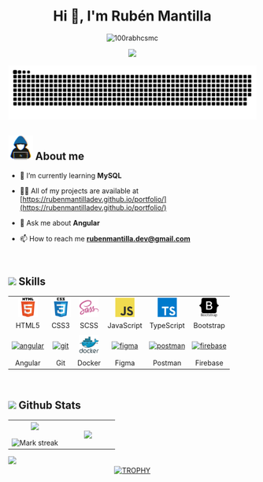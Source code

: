 <h1 align="center">Hi 👋, I'm Rubén Mantilla</h1>

<!-- Views -->
<p align="center"> 
  <img src="https://komarev.com/ghpvc/?username=rubenmantilladev&label=Profile%20views&color=0e75b6&style=flat" alt="100rabhcsmc" />
</p>

<!-- Greeting -->
<p align="center">
  <a href="https://github.com/DenverCoder1/readme-typing-svg"><img src="https://readme-typing-svg.herokuapp.com?font=Time+New+Roman&color=cyan&size=25&center=true&vCenter=true&width=600&height=100&lines=A+Peruvian+frontend+developer..&hearts;++;Self-Taught+Computer+Science+Student,;Active+Learner/Researcher,;Love+to+learn+new+stuffs..<3"></a>
</p>

<!--- snake -->
<div align="center">
  <img  src="https://github.com/1999AZZAR/1999AZZAR/blob/main/resources/img/grid-snake.svg"
       alt="snake" /></a>
</div>

## <picture><img src = "https://github.com/0xAbdulKhalid/0xAbdulKhalid/raw/main/assets/mdImages/about_me.gif" width = 50px></picture> <b>About me</b>


- 🌱 I’m currently learning **MySQL**

- 👨‍💻 All of my projects are available at
[https://rubenmantilladev.github.io/portfolio/](https://rubenmantilladev.github.io/portfolio/)

- 💬 Ask me about **Angular**

- 📫 How to reach me **rubenmantilla.dev@gmail.com**

<br>

## <img src="https://media2.giphy.com/media/QssGEmpkyEOhBCb7e1/giphy.gif?cid=ecf05e47a0n3gi1bfqntqmob8g9aid1oyj2wr3ds3mg700bl&rid=giphy.gif" width ="25"> <b>Skills</b>

  <table align="center">
    <tr>
      <td align="center">
        <a href="https://www.w3.org/html/" target="_blank" rel="noreferrer">
          <img src="https://raw.githubusercontent.com/devicons/devicon/master/icons/html5/html5-original-wordmark.svg"
            alt="html5" width="40" height="40" />
        </a>
      </td>
      <td align="center">
        <a href="https://www.w3schools.com/css/" target="_blank" rel="noreferrer">
          <img src="https://raw.githubusercontent.com/devicons/devicon/master/icons/css3/css3-original-wordmark.svg"
            alt="css3" width="40" height="40" />
        </a>
      </td>
      <td align="center">
        <a href="https://sass-lang.com" target="_blank" rel="noreferrer">
          <img src="https://raw.githubusercontent.com/devicons/devicon/master/icons/sass/sass-original.svg" alt="sass"
            width="40" height="40" />
        </a>
      </td>
      <td align="center">
        <a href="https://developer.mozilla.org/en-US/docs/Web/JavaScript" target="_blank" rel="noreferrer">
          <img src="https://raw.githubusercontent.com/devicons/devicon/master/icons/javascript/javascript-original.svg"
            alt="javascript" width="40" height="40" />
        </a>
      </td>
      <td align="center">
        <a href="https://www.typescriptlang.org/" target="_blank" rel="noreferrer">
          <img src="https://raw.githubusercontent.com/devicons/devicon/master/icons/typescript/typescript-original.svg"
            alt="typescript" width="40" height="40" />
        </a>
      </td>
      <td align="center">
        <a href="https://getbootstrap.com" target="_blank" rel="noreferrer">
          <img src="https://raw.githubusercontent.com/devicons/devicon/master/icons/bootstrap/bootstrap-plain-wordmark.svg"
            alt="bootstrap" width="40" height="40" />
        </a>
      </td>
    </tr>
    <tr>
      <td align="center">
        HTML5
      </td>
      <td align="center">
        CSS3
      </td>
      <td align="center">
        SCSS
      </td>
      <td align="center">
        JavaScript
      </td>
      <td align="center">
        TypeScript
      </td>
      <td align="center">
        Bootstrap
      </td>
    </tr>
    <tr>
      <td colspan="6"></td>
    </tr>
    <tr>
      <td align="center">
        <a href="https://angular.io" target="_blank" rel="noreferrer">
          <img src="https://www.svgrepo.com/show/353396/angular-icon.svg" alt="angular" with="40" height="40" />
        </a>
      </td>
      <td align="center">
        <a href="https://git-scm.com/" target="_blank" rel="noreferrer">
          <img src="https://www.vectorlogo.zone/logos/git-scm/git-scm-icon.svg" alt="git" width="40" height="40" />
        </a>
      </td>
      <td align="center">
        <a href="https://www.docker.com/" target="_blank" rel="noreferrer">
          <img src="https://raw.githubusercontent.com/devicons/devicon/master/icons/docker/docker-original-wordmark.svg"
            alt="docker" width="40" height="40" />
        </a>
      </td>
      <td align="center">
        <a href="https://www.figma.com/" target="_blank" rel="noreferrer">
          <img src="https://www.vectorlogo.zone/logos/figma/figma-icon.svg" alt="figma" width="40" height="40" />
        </a>
      </td>
      <td align="center">
        <a href="https://postman.com" target="_blank" rel="noreferrer">
          <img src="https://www.vectorlogo.zone/logos/getpostman/getpostman-icon.svg" alt="postman" width="40" height="40" />
        </a>
      </td>
      <td align="center">
        <a href="https://firebase.google.com/" target="_blank" rel="noreferrer">
          <img src="https://www.vectorlogo.zone/logos/firebase/firebase-icon.svg" alt="firebase" width="40" height="40" />
        </a>
      </td>
    </tr>
    <tr>
      <td align="center">
        Angular
      </td>
      <td align="center">
        Git
      </td>
      <td align="center">
        Docker
      </td>
      <td align="center">
        Figma
      </td>
      <td align="center">
        Postman
      </td>
      <td align="center">
        Firebase
      </td>
    </tr>
  </table>

<br/>

## <img src="https://media.giphy.com/media/iY8CRBdQXODJSCERIr/giphy.gif" width="35"><b> Github Stats </b>

<!--- stats (start) -->
<div align="center">
  <table align="center">
    <tr border="none">
      <td width="50%" align="center">
      <img  align="center"  src="https://github-readme-stats.vercel.app/api?username=rubenmantilladev&theme=dark&show_icons=true&count_private=true" />
      <br></br>
      <img  title="🔥 Get streak stats for your profile at git.io/streak-stats" alt="Mark streak" src="https://github-readme-streak-stats.herokuapp.com/?user=rubenmantilladev&theme=dark&hide_border=false" /> 
      </td>
      <td width="50%" align="center">
        <img  align="center"  src="https://github-readme-stats.anuraghazra1.vercel.app/api/top-langs/?username=rubenmantilladev&theme=dark&hide_border=false&no-bg=true&no-frame=true&langs_count=10"/>
      </td>
  </tr>
  </table>
</div>
<!--- stats (start) -->

<!--horizontal divider(gradiant)-->
<img src="https://user-images.githubusercontent.com/73097560/115834477-dbab4500-a447-11eb-908a-139a6edaec5c.gif">

<!--- trophy (start) -->
<div align=center>
  <a href="https://github.com/ryo-ma/github-profile-trophy" title="Go to Source">
      <img align="center" width=84% src="https://github-profile-trophy.vercel.app/?username=rubenmantilladev&theme=radical&row=1&column=7&margin-h=15&margin-w=5&no-bg=true" alt="TROPHY" />
    </a>
</div>

